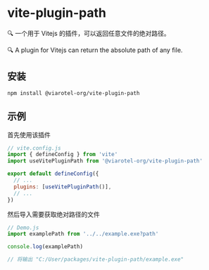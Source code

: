 # vite-plugin-path

🔍 一个用于 Vitejs 的插件，可以返回任意文件的绝对路径。

🔍 A plugin for Vitejs can return the absolute path of any file.

## 安装

```shell
npm install @viarotel-org/vite-plugin-path
```

## 示例

首先使用该插件

```js
// vite.config.js
import { defineConfig } from 'vite'
import useVitePluginPath from '@viarotel-org/vite-plugin-path'

export default defineConfig({
  // ...
  plugins: [useVitePluginPath()],
  // ...
})
```

然后导入需要获取绝对路径的文件

```js
// Demo.js
import examplePath from '../../example.exe?path'

console.log(examplePath)

// 将输出 "C:/User/packages/vite-plugin-path/example.exe"
```
